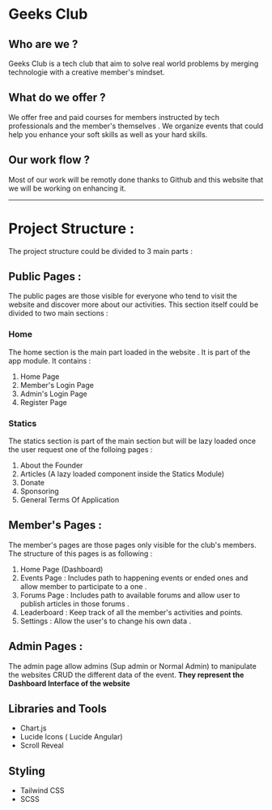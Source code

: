 # Geeks Club 
## Who are we ?
Geeks Club is a tech club that aim to solve real world problems by merging technologie with a creative member's mindset.
## What do we offer ?
We offer free and paid courses for members instructed by tech professionals and the member's themselves .
We organize events that could help you enhance your soft skills as well as your hard skills. 
## Our work flow ?
Most of our work will be remotly done thanks to Github and this website that we will be working on enhancing it.

----------------------
# Project Structure : 
The project structure could be divided to 3 main parts  :
## Public Pages :
The public pages are those visible for everyone who tend to visit the website and discover more about our activities. 
This section itself could be divided to two main sections : 
### Home 
The home section is the main part loaded in the website . It is part of the app module.
It contains : 
1. Home Page 
2. Member's Login Page  
3. Admin's Login Page 
4. Register Page
### Statics
The statics section is part of the main section but will be lazy loaded once the user request one of the folloing pages :  
1. About the Founder 
2. Articles (A lazy loaded component inside the Statics Module)
3. Donate 
3. Sponsoring 
4. General Terms Of Application
## Member's Pages : 
The member's pages are those pages only visible for the club's members. The structure of this pages is as following :
1. Home Page (Dashboard)
2. Events Page : Includes path to happening events or ended ones and allow member to participate to a one .
3. Forums Page : Includes path to available forums and allow user to publish articles in those forums .
4. Leaderboard : Keep track of all the member's activities and points.
5. Settings : Allow the user's to change his own data .
## Admin Pages :
The admin page allow admins (Sup admin or Normal Admin) to manipulate the websites CRUD the different data of the event.
**They represent the Dashboard Interface of the website**

## Libraries and Tools 
- Chart.js
- Lucide Icons ( Lucide Angular)
- Scroll Reveal
## Styling 
- Tailwind CSS
- SCSS
